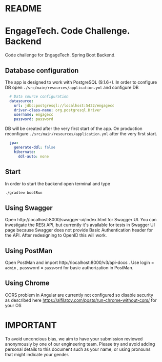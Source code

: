 README
====
# EngageTech. Code Challenge. Backend
Code challenge for EngageTech. Spring Boot Backend.
## Database configuration
The app is designed to work with PostgreSQL (9.1.6+). 
In order to configure DB open `./src/main/resources/application.yml` and configure DB
```yml
  # Data source configuration
  datasource:
    url: jdbc:postgresql://localhost:5432/engagecc
    driver-class-name: org.postgresql.Driver
    username: engagecc
    password: password
```
DB will be created after the very first start of the app. On production reconfigure 
`./src/main/resources/application.yml` after the very first start.
```yml
  jpa:
    generate-ddl: false
    hibernate:
      ddl-auto: none
```

## Start
In order to start the backend open terminal and type
```bash
./gradlew bootRun
```

## Using Swagger
Open http://localhost:8000/swagger-ui/index.html for Swagger UI. You can investigate the RESt API, 
but currently it's available for tests in Swagger UI page because Swagger does not provide 
Basic Authentication header for the API. After redesigning to OpenID this will work. 

## Using PostMan
Open PostMan and import http://localhost:8000/v3/api-docs . 
Use login = `admin` , password = `password` for basic authorization in PostMan. 

## Using Chrome
CORS problem in Angular are currently not configured so disable security as described here
https://alfilatov.com/posts/run-chrome-without-cors/ for your OS

IMPORTANT
====
To avoid unconcious bias, we aim to have your submission reviewed anonymously by one of our engineering team. Please try and avoid adding personal details to this document such as your name, or using pronouns that might indicate your gender.
